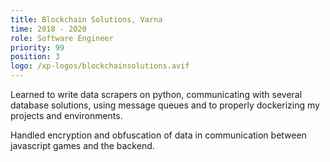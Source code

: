 ```yaml
---
title: Blockchain Solutions, Varna
time: 2018 - 2020
role: Software Engineer
priority: 99
position: 3
logo: /xp-logos/blockchainsolutions.avif
---
```


Learned to write data scrapers on python, communicating with several database solutions, using message queues and to properly dockerizing my projects and environments.

Handled encryption and obfuscation of data in communication between javascript games and the backend.
